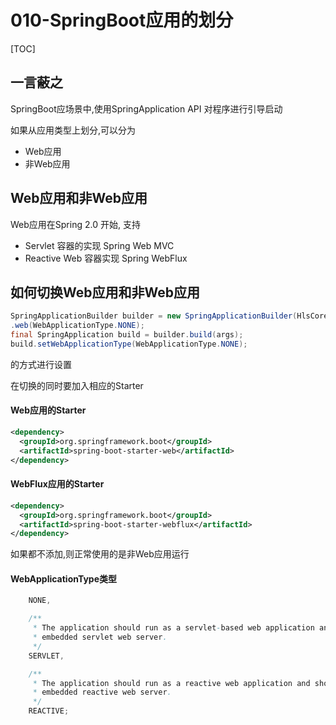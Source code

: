 # 010-SpringBoot应用的划分

[TOC]

## 一言蔽之

SpringBoot应场景中,使用SpringApplication API 对程序进行引导启动

如果从应用类型上划分,可以分为

- Web应用
- 非Web应用

## Web应用和非Web应用

Web应用在Spring 2.0 开始, 支持

- Servlet 容器的实现 Spring Web MVC
- Reactive Web 容器实现 Spring WebFlux

## 如何切换Web应用和非Web应用

```java
SpringApplicationBuilder builder = new SpringApplicationBuilder(HlsCoreApplication.class)
.web(WebApplicationType.NONE);
final SpringApplication build = builder.build(args);
build.setWebApplicationType(WebApplicationType.NONE);
```

的方式进行设置

在切换的同时要加入相应的Starter

#### Web应用的Starter

```xml
<dependency>            
  <groupId>org.springframework.boot</groupId>
  <artifactId>spring-boot-starter-web</artifactId>
</dependency>
```

#### WebFlux应用的Starter

```xml
<dependency>
  <groupId>org.springframework.boot</groupId>
  <artifactId>spring-boot-starter-webflux</artifactId>
</dependency>
```

如果都不添加,则正常使用的是非Web应用运行

#### WebApplicationType类型

```java
	NONE,

	/**
	 * The application should run as a servlet-based web application and should start an
	 * embedded servlet web server.
	 */
	SERVLET,

	/**
	 * The application should run as a reactive web application and should start an
	 * embedded reactive web server.
	 */
	REACTIVE;
```

